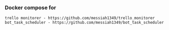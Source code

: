 ### Docker compose for 

    trello monitorer - https://github.com/messiah1349/trello_monitorer
    bot_task_scheduler - https://github.com/messiah1349/bot_task_scheduler